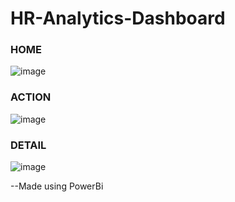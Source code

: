 # HR-Analytics-Dashboard
### HOME
![image](https://github.com/user-attachments/assets/a9431ad3-3d97-4b96-a361-a19d2a5af2d3)

### ACTION
![image](https://github.com/user-attachments/assets/8f2e7170-5a93-459c-9ecf-15d907c39af5)

### DETAIL
![image](https://github.com/user-attachments/assets/2d667a96-3547-481f-914c-17cd29ff9bda)

--Made using PowerBi
